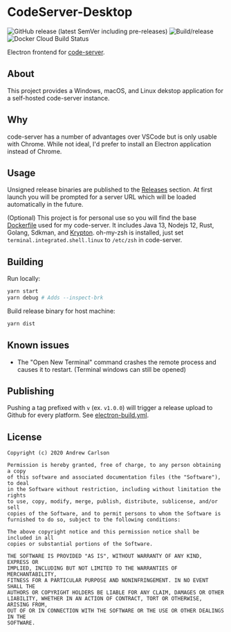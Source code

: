 # CodeServer-Desktop

![GitHub release (latest SemVer including pre-releases)](https://img.shields.io/github/v/release/DrewCarlson/CodeServer-Desktop?include_prereleases&sort=semver)
![Build/release](https://github.com/DrewCarlson/CodeServer-Desktop/workflows/Build/release/badge.svg)
![Docker Cloud Build Status](https://img.shields.io/docker/cloud/build/drewcarlson/codeserver)

Electron frontend for [code-server](https://github.com/cdr/code-server).


## About

This project provides a Windows, macOS, and Linux dekstop application for a self-hosted code-server instance.


## Why

code-server has a number of advantages over VSCode but is only usable with Chrome.
While not ideal, I'd prefer to install an Electron application instead of Chrome.


## Usage

Unsigned release binaries are published to the [Releases](https://github.com/DrewCarlson/CodeServer-Desktop/releases) section.
At first launch you will be prompted for a server URL which will be loaded automatically in the future.

(Optional) This project is for personal use so you will find the base [Dockerfile](Dockerfile) used for my code-server.
It includes Java 13, Nodejs 12, Rust, Golang, Sdkman, and [Krypton](https://krypt.co/).
oh-my-zsh is installed, just set `terminal.integrated.shell.linux` to `/etc/zsh` in code-server.


## Building

Run locally: 
```bash
yarn start
yarn debug # Adds --inspect-brk
```

Build release binary for host machine:

```bash
yarn dist
```


## Known issues

- The "Open New Terminal" command crashes the remote process and causes it to restart. (Terminal windows can still be opened)


## Publishing

Pushing a tag prefixed with `v` (ex. `v1.0.0`) will trigger a release upload to Github for every platform.
See [electron-build.yml](.github/workflows/electron-build.yml).


## License

```
Copyright (c) 2020 Andrew Carlson

Permission is hereby granted, free of charge, to any person obtaining a copy
of this software and associated documentation files (the "Software"), to deal
in the Software without restriction, including without limitation the rights
to use, copy, modify, merge, publish, distribute, sublicense, and/or sell
copies of the Software, and to permit persons to whom the Software is
furnished to do so, subject to the following conditions:

The above copyright notice and this permission notice shall be included in all
copies or substantial portions of the Software.

THE SOFTWARE IS PROVIDED "AS IS", WITHOUT WARRANTY OF ANY KIND, EXPRESS OR
IMPLIED, INCLUDING BUT NOT LIMITED TO THE WARRANTIES OF MERCHANTABILITY,
FITNESS FOR A PARTICULAR PURPOSE AND NONINFRINGEMENT. IN NO EVENT SHALL THE
AUTHORS OR COPYRIGHT HOLDERS BE LIABLE FOR ANY CLAIM, DAMAGES OR OTHER
LIABILITY, WHETHER IN AN ACTION OF CONTRACT, TORT OR OTHERWISE, ARISING FROM,
OUT OF OR IN CONNECTION WITH THE SOFTWARE OR THE USE OR OTHER DEALINGS IN THE
SOFTWARE.
```
